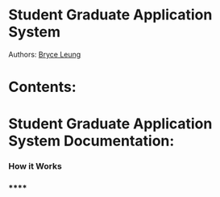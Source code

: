 # **Student Graduate Application System**

Authors:
[Bryce Leung](https://github.com/Bryce-Leung)


# Contents:


# **Student Graduate Application System Documentation:**

### **How it Works**
### ****

